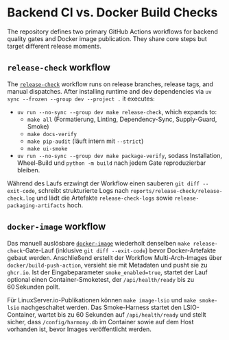 # Backend CI vs. Docker Build Checks

The repository defines two primary GitHub Actions workflows for backend quality gates and Docker image publication. They share core steps but target different release moments.

## `release-check` workflow

The [`release-check`](../.github/workflows/release-check.yml) workflow runs on release branches, release tags, and manual dispatches. After installing runtime and dev dependencies via `uv sync --frozen --group dev --project .` it executes:

- `uv run --no-sync --group dev make release-check`, which expands to:
  - `make all` (Formatierung, Linting, Dependency-Sync, Supply-Guard, Smoke)
  - `make docs-verify`
  - `make pip-audit` (läuft intern mit `--strict`)
  - `make ui-smoke`
- `uv run --no-sync --group dev make package-verify`, sodass Installation, Wheel-Build und `python -m build` nach jedem Gate reproduzierbar bleiben.

Während des Laufs erzwingt der Workflow einen sauberen `git diff --exit-code`, schreibt strukturierte Logs nach `reports/release-check/release-check.log` und lädt die Artefakte `release-check-logs` sowie `release-packaging-artifacts` hoch.

## `docker-image` workflow

Das manuell auslösbare [`docker-image`](../.github/workflows/docker-image.yml) wiederholt denselben `make release-check`-Gate-Lauf (inklusive `git diff --exit-code`) bevor Docker-Artefakte gebaut werden. Anschließend erstellt der Workflow Multi-Arch-Images über `docker/build-push-action`, versieht sie mit Metadaten und pusht sie zu `ghcr.io`. Ist der Eingabeparameter `smoke_enabled=true`, startet der Lauf optional einen Container-Smoketest, der `/api/health/ready` bis zu 60 Sekunden pollt.

Für LinuxServer.io-Publikationen können `make image-lsio` und `make smoke-lsio` nachgeschaltet werden. Das Smoke-Harness startet den LSIO-Container, wartet bis zu 60 Sekunden auf `/api/health/ready` und stellt sicher, dass `/config/harmony.db` im Container sowie auf dem Host vorhanden ist, bevor Images veröffentlicht werden.
